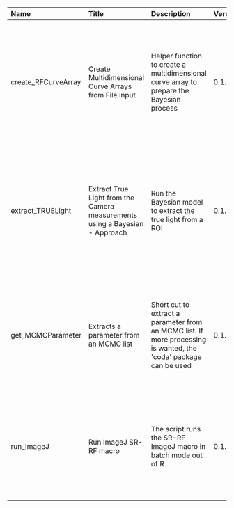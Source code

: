

| Name                | Title                                                                           | Description                                                                                                        | Version | m.Date | m.Time | Author                                                                                                              | Citation                                                                                                                                                                                                                                                                         |
|:--------------------|:--------------------------------------------------------------------------------|:-------------------------------------------------------------------------------------------------------------------|:--------|:-------|:-------|:--------------------------------------------------------------------------------------------------------------------|:---------------------------------------------------------------------------------------------------------------------------------------------------------------------------------------------------------------------------------------------------------------------------------|
| create_RFCurveArray | Create Multidimensional Curve Arrays from File input                            | Helper function to create a multidimensional curve array to prepare the Bayesian process                           | 0.1.0   | NA     | NA     | Sebastian Kreutzer, Geography & Earth Sciences, Aberystwyth University (United Kingdom) -  , RLum Developer Team | Kreutzer, S., 2020. create_RFCurveArray(): Create Multidimensional Curve Arrays from File input. Function version 0.1.0. In: Kreutzer, S., Mittelstrass, D., 2020. RLumSTARR: Spatially Resolved Radiofluorescence Analysis. R package version 0.1.0.9000-35.                    |
| extract_TRUELight   | Extract True Light from the Camera measurements using a Bayesian -  Approach | Run the Bayesian model to extract the true light from a ROI                                                        | 0.1.0   | NA     | NA     | Sebastian Kreutzer, Geography & Earth Sciences, Aberystwyth University (United Kingdom) -  , RLum Developer Team | Kreutzer, S., 2020. extract_TRUELight(): Extract True Light from the Camera measurements using a Bayesian Approach. Function version 0.1.0. In: Kreutzer, S., Mittelstrass, D., 2020. RLumSTARR: Spatially Resolved Radiofluorescence Analysis. R package version 0.1.0.9000-35. |
| get_MCMCParameter   | Extracts a parameter from an MCMC list                                          | Short cut to extract a parameter from an MCMC list. If more processing is wanted, the  'coda'  package can be used | 0.1.0   | NA     | NA     | Sebastian Kreutzer, Geography & Earth Sciences, Aberystwyth University (United Kingdom) -  , RLum Developer Team | Kreutzer, S., 2020. get_MCMCParameter(): Extracts a parameter from an MCMC list. Function version 0.1.0. In: Kreutzer, S., Mittelstrass, D., 2020. RLumSTARR: Spatially Resolved Radiofluorescence Analysis. R package version 0.1.0.9000-35.                                    |
| run_ImageJ          | Run ImageJ SR-RF macro                                                          | The script runs the SR-RF ImageJ macro in batch mode out of R                                                      | 0.1.0   | NA     | NA     | Sebastian Kreutzer, Geography & Earth Sciences, Aberystwyth University (United Kingdom) -  , RLum Developer Team | Kreutzer, S., 2020. run_ImageJ(): Run ImageJ SR-RF macro. Function version 0.1.0. In: Kreutzer, S., Mittelstrass, D., 2020. RLumSTARR: Spatially Resolved Radiofluorescence Analysis. R package version 0.1.0.9000-35.                                                           |

